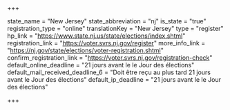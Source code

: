 +++

state_name = "New Jersey"
state_abbreviation = "nj"
is_state = "true"
registration_type = "online"
translationKey = "New Jersey"
type = "register"
hp_link = "https://www.state.nj.us/state/elections/index.shtml"
registration_link = "https://voter.svrs.nj.gov/register"
more_info_link = "https://nj.gov/state/elections/voter-registration.shtml"
confirm_registration_link = "https://voter.svrs.nj.gov/registration-check"
default_online_deadline = "21 jours avant le le Jour des élections"
default_mail_received_deadline_6 = "Doit être reçu au plus tard 21 jours avant le Jour des élections"
default_ip_deadline = "21 jours avant le le Jour des élections"

+++